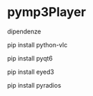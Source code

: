 # pymp3Player

dipendenze

pip install python-vlc

pip install pyqt6

pip install eyed3

pip install pyradios 